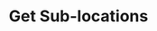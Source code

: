 ---
title: Get Sub-locations
api:
  file: TravClan-Hotels-Partner-APIs.yaml
  operationId: get_api-v1-locations-328959
hidden: false
---